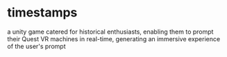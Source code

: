 # timestamps
a unity game catered for historical enthusiasts, enabling them to prompt their Quest VR machines in real-time, generating an immersive experience of the user's prompt
